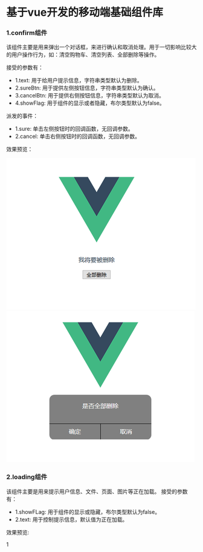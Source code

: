 # 基于vue开发的移动端基础组件库

### 1.confirm组件
该组件主要是用来弹出一个对话框，来进行确认和取消处理。用于一切影响比较大的用户操作行为，如：清空购物车、清空列表、全部删除等操作。

接受的参数有：
* 1.text: 用于给用户提示信息，字符串类型默认为删除。
* 2.sureBtn: 用于提供左侧按钮信息，字符串类型默认为确认。
* 3.cancelBtn: 用于提供右侧按钮信息，字符串类型默认为取消。
* 4.showFlag: 用于组件的显示或者隐藏，布尔类型默认为false。

派发的事件：
* 1.sure: 单击左侧按钮时的回调函数，无回调参数。
* 2.cancel: 单击右侧按钮时的回调函数，无回调参数。

效果预览：

![](https://github.com/lml19960131/baseComponents/blob/master/src/test/confirm/confirm1.png)
![](https://github.com/lml19960131/baseComponents/blob/master/src/test/confirm/confirm2.png)

### 2.loading组件
该组件主要是用来提示用户信息、文件、页面、图片等正在加载。
接受的参数有：
* 1.showFLag: 用于组件的显示或隐藏，布尔类型默认为false。
* 2.text: 用于控制提示信息，默认值为正在加载。

效果预览:

1[](https://github.com/lml19960131/baseComponents/blob/master/src/test/loading/loading.png)
